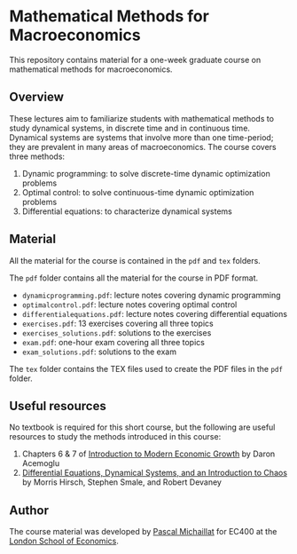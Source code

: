 # Mathematical Methods for Macroeconomics

This repository contains material for a one-week graduate course on mathematical methods for macroeconomics.

## Overview

These lectures aim to familiarize students with mathematical methods to study dynamical systems, in discrete time and in continuous time. Dynamical systems are systems that involve more than one time-period; they are prevalent in many areas of macroeconomics. The course covers three methods:

1. Dynamic programming: to solve discrete-time dynamic optimization problems
2. Optimal control: to solve continuous-time dynamic optimization problems
3. Differential equations: to characterize dynamical systems

## Material

All the material for the course is contained in the `pdf` and `tex` folders.

The `pdf` folder contains all the material for the course in PDF format.

+ `dynamicprogramming.pdf`: lecture notes covering dynamic programming
+ `optimalcontrol.pdf`: lecture notes covering optimal control
+ `differentialequations.pdf`: lecture notes covering differential equations
+ `exercises.pdf`: 13 exercises covering all three topics
+ `exercises_solutions.pdf`: solutions to the exercises
+ `exam.pdf`: one-hour exam covering all three topics
+ `exam_solutions.pdf`: solutions to the exam

The `tex` folder contains the TEX files used to create the PDF files in the `pdf` folder.

## Useful resources

No textbook is required for this short course, but the following are useful resources to study the methods introduced in this course:

1. Chapters 6 & 7 of [Introduction to Modern Economic Growth](https://press.princeton.edu/books/hardcover/9780691132921/introduction-to-modern-economic-growth) by Daron Acemoglu
2. [Differential Equations, Dynamical Systems, and an Introduction to Chaos](https://www.sciencedirect.com/book/9780123820105/differential-equations-dynamical-systems-and-an-introduction-to-chaos) by Morris Hirsch, Stephen Smale, and Robert Devaney

## Author

The course material was developed by [Pascal Michaillat](https://www.pascalmichaillat.org/) for EC400 at the [London School of Economics](https://www.lse.ac.uk).
